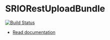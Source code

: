 # SRIORestUploadBundle

[![Build Status](https://api.travis-ci.org/sroze/SRIORestUploadBundle.png)](https://travis-ci.org/sroze/SRIORestUploadBundle)

* <a href="http://sroze.github.com/SRIORestUploadBundle/">Read documentation</a>
